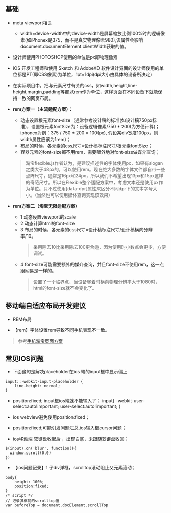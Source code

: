 ## 基础
- meta viewport相关
    - width=device-width中的device-width是屏幕缩放比例100%时的逻辑像素(如iPhonex是375，而不是真实物理像素980),该属性会影响document.documentElement.clientWidth获取的值。
    
    
- 设计师使用PHOTOSHOP使用的单位是px即物理像素

- iOS 开发工程师和使用 Sketch 和 AdobeXD 软件设计界面的设计师使用的单位都是PT(即CSS像素)为单位，1pt=1dpi(dpi大小由具体的设备所决定)

- 在实际项目中，把与元素尺寸有关的css，如width,height,line-height,margin,padding等都以rem作为单位，这样页面在不同设备下就能保持一致的网页布局。

- **rem方案一（主流适配方案）：**
    - 动态设置根元素font-size（通常参考设计稿的标准(如设计稿750px标准)，设置根元素fontSize为：设备逻辑像素/750 * 200(为方便计算)；iphonex为例：375 / 750 * 200 = 100(px), 假设某div宽度100px，则width属性应该为1rem）；
    - 布局的时候，各元素的css尺寸=设计稿标注尺寸/根元素fontSize；
    - 容器元素的font-size都不用rem，需要额外地对font-size做媒介查询；
    > 淘宝flexible.js作者认为，是建议描述性的字体使用px，如果有slogan之类大于48px的，可以使用rem。现在绝大多数的字体文件都自带一些点阵尺寸，通常是16px和24px，所以我们不希望出现13px和15px这样的奇葩尺寸。所以在Flexible整个适配方案中，考虑文本还是使用px作为单位。只不过使用[data-dpr]属性来区分不同dpr下的文本字号大小。（当然也可以使用媒体查询实现该效果）
   
- **rem方案二（淘宝无限适配方案）**
    - 1 动态设置viewport的scale
    - 2 动态计算html的font-size
    - 3 布局的时候，各元素的css尺寸=设计稿标注尺寸/设计稿横向分辨率/10。
        > 采用除去10比采用除去100更合适，因为使用时小数点会更少，方便调试。
    - 4 font-size可能需要额外的媒介查询，并且font-size不使用rem，这一点跟网易是一样的。
        >设置了一个临界点，当设备竖着时横向物理分辨率大于1080时，html的font-size就不会变化了。
        
## 移动端自适应布局开发建议

- REM布局

- 【rem】字体设置rem导致不同手机表现不一致。
> 参考[手机淘宝页面方案](https://www.cnblogs.com/zhuanshen/p/7098707.html)

## 常见IOS问题
- 下面这句是解决placeholder在ios 端的input框中显示偏上

```
input::-webkit-input-placeholder {
    line-height: normal;
}
```


- position:fixed; input框ios端就不能输入了；
input{
    -webkit-user-select:auto!important;
    user-select:auto!important;
}

- ios webview避免使用position:fixed；

- position:fixed;可能引发问题汇总,ios输入框cursor问题；

- ios移动端 软键盘收起后 ，出现白底，未跟随软键盘收回；

```
$(input).on('blur', function(){
  window.scroll(0,0)
})
```

- 【ios问题记录】1 子div弹框，scrolltop滚动阻止父元素滚动；
```
body{
    height: 100%;
    position:fixed;
}
/* script */
// 记录弹框前的scrolltop值
var beforeTop = document.docElement.scrollTop
```

